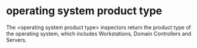 # operating system product type

The &lt;operating system product type&gt; inspectors return the product type of the operating system, which includes Workstations, Domain Controllers and Servers.
